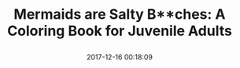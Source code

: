 ---
title: > #shorten me
  Mermaids are Salty B**ches: A Coloring Book for Juvenile Adults
name: >
  Mermaids are Salty B**ches: A Coloring Book for Juvenile Adults
date: "2017-12-16 00:18:09"
buy_now: "https://www.amazon.com/Mermaids-are-Salty-ches-Coloring/dp/1981365621?SubscriptionId=AKIAIA5RBQIWQVTCUEUQ&tag=coldcutdeals-20&linkCode=xm2&camp=2025&creative=165953&creativeASIN=1981365621"
description_markdown: >-

  Mermaids are Salty B**ches: A Coloring Book for Juvenile Adults
tweet_id_str: "941824734873841664"
price: "$9.99"
list_price: ""
deal_price: ""
you_save: ""
asin: "1981365621"
image: "https://images-na.ssl-images-amazon.com/images/I/61W-Z%2ByKLuL.jpg"
---